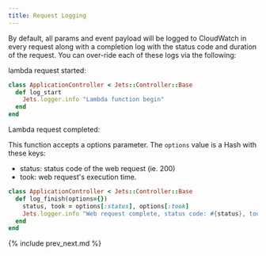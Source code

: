 ```yaml
---
title: Request Logging
---
```


By default, all params and event payload will be logged to CloudWatch in every request along with a completion log with the status code and duration of the request. You can over-ride each of these logs via the following:

lambda request started:

```ruby
class ApplicationController < Jets::Controller::Base
  def log_start
    Jets.logger.info "Lambda function begin"
  end
end
```

Lambda request completed:

This function accepts a options parameter. The `options` value is a Hash with these keys:

* status: status code of the web request (ie. 200)
* took: web request's execution time.

```ruby
class ApplicationController < Jets::Controller::Base
  def log_finish(options={})
    status, took = options[:status], options[:took]
    Jets.logger.info "Web request complete, status code: #{status}, took: #{took}s"
  end
end
```

{% include prev_next.md %}